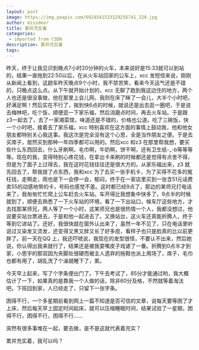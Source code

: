 ```yaml
---
layout: post
image: https://img.peapix.com/6924541533329256741_320.jpg
author: missdeer
title: 累并充实着
categories: 
 - imported from CSDN
description: 累并充实着
tags: 
---
```


昨天，终于让我见识到晚点7小时20分钟的火车，本来说好是15:33就可以到站的，结果一直拖到22:50以后，在从火车站回家的公车上，xcc 发短信来说，刚刚从新闻上看到，这趟车昨天晚点9个小时，我不禁苦笑，看来今天运气还是不错的，只晚点这么点。从下午就开始计划的，xcc 无聊了跑到我这边住的地方，两个人也还是很没事做，他在那里上会儿网，我则在床了眯了一会儿，大半个小时吧，好满足啊！然后实在不行了，挨到快6点的时候，就说还是出去逛一圈吧，于是说去梅林吧，吃个饭，顺便逛一下家乐福，然后消磨点时间，再去火车站。于是跟z3一起去了，去了一家湘菜馆，味道还是不错的，价格也公道。吃了三碗饭，快一个小时吧，接着去了家乐福，xcc 特别喜欢在这方面的事情上鼓动我，他和他女朋友都特别关心我这事。我这次是完全没有这个心思，全是当作朋友之便。于是去买席子，居然买到那种一年四季都可以用的。然后xcc 和z3 在那里帮我想，要买些什么东西回去，什么牙刷啊，毛巾啊，牛奶啊，饼干啊，还有卫生纸-\_-b等等等等。现在的我，变得特别心疼花钱，在拿出卡来刷的时候都还是觉得有点舍不得，但是为了面子上过得去，我在这时花钱往往还是很大方的。从家乐福出来，z3 就先回去了，帮我提了点东西，我和xcc 为了去买一张手机卡，为了买得不花多的冤枉钱，走啊走，雨也是下一会停一会，郁闷，终于在一家店里买到一张含51元话费卖55的动感地带的卡，号码也感觉不差。这时都已经9点了，那边的某师兄打电话来了，我匆匆忙忙爬上公车赶去火车站。车开得比我想象中快多了，9点半的时候就到了，顺便去熟悉了一下火车站的环境，看了一下出站口，候车厅这些地方，才去找那某师兄，两人等了一个小时，这某师兄也是很热情一个人，我都没想过，他说要买站台票进去，于是和他一起进去了。又换站台，这火车还真能折腾人，终于等到它进站了。还好，我很快就在窗外认出来了，虽然一年不见了，只在电话里听说过又染发又烫发，还变得又黑又胖又长了好多痘，看样子也只是脸真的比以前更胖了。前一天在QQ 上，我还吓唬说，我现在的发型很怪，不要认不出来，然后她说，你认得出我来就行了，结果还是被我耍嘴皮子戏谑了一番。折腾到0点半才到家，小思宇的那双因为夹脚处很硬而被主人遗弃的拖鞋也派上用场了，席子，毛巾也都有用了，胡乱洗了个澡就睡下了，累。

今天早上起来，写了个字条便出门了。下午去考试了，85分才能通过哟，我大概估计了一下，如果真的是靠我一个人做的话，除非60分及格，不然就等着淘汰吧。下班回到家，人已经走了，只留下一张字条。

困得不行，一个多星期前看到网上一篇不知道是否可信的文章，说每天要等困了才上床，然后每天早上固定时间起床，就可以压缩睡眠时间，结果试验了一星期，困得不行，困得不行，困得不行……

突然有很多事堆在一起，要去做，是不是这就代表着充实？

累并充实着，我可以吗？
